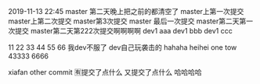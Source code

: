 2019-11-13 22:45 master 第二天晚上把之前的都清空了
master上第一次提交
master上第二次提交
master第3次提交
master 最后一次提交
master第二天第一次提交
master第二天第222次提交啊啊啊啊
dev1 aaa
dev1 bbb
dev1 ccc

11
22
33
44
55
66
我dev不服了
dev自己玩袭击的
hahaha
heihei
one
tow
43333
6666

xiafan other commit 
🈶️提交了点什么
又提交了点什么
哈哈哈哈 
